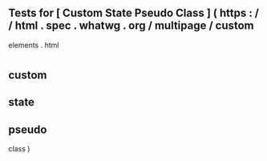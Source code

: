 Tests
for
[
Custom
State
Pseudo
Class
]
(
https
:
/
/
html
.
spec
.
whatwg
.
org
/
multipage
/
custom
-
elements
.
html
#
custom
-
state
-
pseudo
-
class
)
